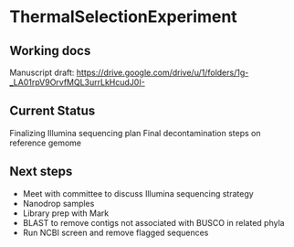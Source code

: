 # ThermalSelectionExperiment
 
## Working docs 

Manuscript draft: https://drive.google.com/drive/u/1/folders/1g-_LA01rpV9OrvfMQL3urrLkHcudJ0I-   

## Current Status 

Finalizing Illumina sequencing plan
Final decontamination steps on reference gemome

## Next steps 

- Meet with committee to discuss Illumina sequencing strategy
- Nanodrop samples
- Library prep with Mark
- BLAST to remove contigs not associated with BUSCO in related phyla
- Run NCBI screen and remove flagged sequences 
